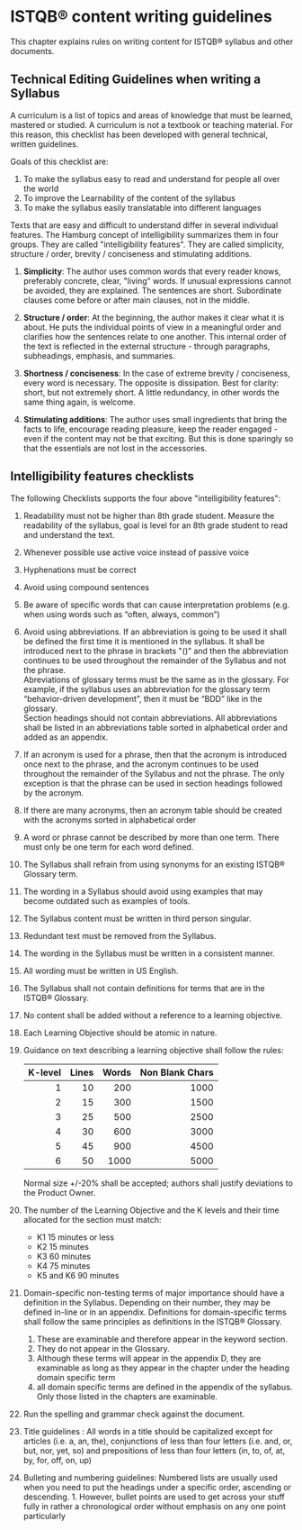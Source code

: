 # ISTQB® content writing guidelines

This chapter explains rules on writing content for ISTQB® syllabus and other documents.

## Technical Editing Guidelines when writing a Syllabus

A curriculum is a list of topics and areas of knowledge that must be learned, mastered or studied. A curriculum is not a textbook or teaching material. For this reason, this checklist has been developed with general technical, written guidelines.

Goals of this checklist are:

1. To make the syllabus easy to read and understand for people all over the world
2. To improve the Learnability of the content of the syllabus
3. To make the syllabus easily translatable into different languages

Texts that are easy and difficult to understand differ in several individual features. The Hamburg concept of intelligibility summarizes them in four groups. They are called "intelligibility features". They are called simplicity, structure / order, brevity / conciseness and stimulating additions.

1. **Simplicity**: The author uses common words that every reader knows, preferably concrete, clear, "living" words. If unusual expressions cannot be avoided, they are explained. The sentences are short. Subordinate clauses come before or after main clauses, not in the middle.

2. **Structure / order**: At the beginning, the author makes it clear what it is about. He puts the individual points of view in a meaningful order and clarifies how the sentences relate to one another. This internal order of the text is reflected in the external structure - through paragraphs, subheadings, emphasis, and summaries.

3. **Shortness / conciseness**: In the case of extreme brevity / conciseness, every word is necessary. The opposite is dissipation. Best for clarity: short, but not extremely short. A little redundancy, in other words the same thing again, is welcome.

4. **Stimulating additions**: The author uses small ingredients that bring the facts to life, encourage reading pleasure, keep the reader engaged - even if the content may not be that exciting. But this is done sparingly so that the essentials are not lost in the accessories.

## Intelligibility features checklists

The following Checklists supports the four above "intelligibility features":

1.  Readability must not be higher than 8th grade student. Measure the readability of the syllabus, goal is level for an 8th grade student to read and understand the text.
1.  Whenever possible use active voice instead of passive voice
1.  Hyphenations must be correct
1.  Avoid using compound sentences
1.  Be aware of specific words that can cause interpretation problems (e.g. when using words such as “often, always, common”)
1.  Avoid using abbreviations. If an abbreviation is going to be used it shall be defined the first time it is mentioned in the syllabus. It shall be introduced next to the phrase in brackets "()” and then the abbreviation continues to be used throughout the remainder of the Syllabus and not the phrase.  
    Abreviations of glossary terms must be the same as in the glossary. For example, if the syllabus uses an abbreviation for the glossary term “behavior-driven development”, then it must be “BDD” like in the glossary.  
    Section headings should not contain abbreviations. 
    All abbreviations shall be listed in an abbreviations table sorted in alphabetical order and added as an appendix.
1.  If an acronym is used for a phrase, then that the acronym is introduced once next to the phrase, and the acronym continues to be used throughout the remainder of the Syllabus and not the phrase.  The only exception is that the phrase can be used in section headings followed by the acronym.  
1.  If there are many acronyms, then an acronym table should be created with the acronyms sorted in alphabetical order
1.  A word or phrase cannot be described by more than one term.  There must only be one term for each word defined.
1.  The Syllabus shall refrain from using synonyms for an existing ISTQB® Glossary term. 
1.  The wording in a Syllabus should avoid using examples that may become outdated such as examples of tools.
1.  The Syllabus content must be written in third person singular.
1.  Redundant text must be removed from the Syllabus.
1.  The wording in the Syllabus must be written in a consistent manner.
1.  All wording must be written in US English.
1.  The Syllabus shall not contain definitions for terms that are in the ISTQB® Glossary.
1.  No content shall be added without a reference to a learning objective.
1.  Each Learning Objective should be atomic in nature.
1.  Guidance on text describing a learning objective shall follow the rules:
    
    | K-level | Lines | Words | Non Blank Chars |
    |--------:|------:|------:|--------:|
    | 1       | 10    |  200  | 1000 |
    | 2       | 15    |  300  | 1500 |
    | 3       | 25    |  500  | 2500 |
    | 4       | 30    |  600  | 3000 |
    | 5       | 45    |  900  | 4500 |
    | 6       | 50    | 1000  | 5000 |
    
    Normal size +/-20% shall be accepted; authors shall justify deviations to the Product Owner.
1.  The number of the Learning Objective and the K levels and their time allocated for the section must match: 
    * K1 15 minutes or less 
    * K2 15 minutes 
    * K3 60 minutes 
    * K4 75 minutes 
    * K5 and K6 90 minutes
2.  Domain-specific non-testing terms of major importance should have a definition in the Syllabus. Depending on their number, they may be defined in-line or in an appendix. Definitions for domain-specific terms shall follow the same principles as definitions in the ISTQB® Glossary.
    1.  These are examinable and therefore appear in the keyword section. 
    2.  They do not appear in the Glossary.
    3.  Although these terms will appear in the appendix D, they are examinable as long as they appear in the chapter under the heading domain specific term
    4.  all domain specific terms are defined in the appendix of the syllabus. Only those listed in the chapters are examinable. 
3.  Run the spelling and grammar check against the document. 
4.  Title guidelines : All words in a title should be capitalized except for articles (i.e. a, an, the), conjunctions of less than four letters (i.e. and, or, but, nor, yet, so) and prepositions of less than four letters (in, to, of, at, by, for, off, on, up)
5.  Bulleting and numbering guidelines: Numbered lists are usually used when you need to put the headings under a specific order, ascending or descending. 1.  However, bullet points are used to get across your stuff fully in rather a chronological order without emphasis on any one point particularly



